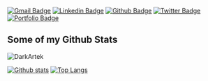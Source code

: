[![Gmail Badge](https://img.shields.io/badge/-luca@ahdcreative.com-c14438?style=flat&logo=Gmail&logoColor=white&link=mailto:luca@ahdcreative.com)](mailto:luca@ahdcreative.com) 
[![Linkedin Badge](https://img.shields.io/badge/-lucaforzutti-0072b1?style=flat&logo=Linkedin&logoColor=white&link=https://www.linkedin.com/in/luca-forzutti/)](https://www.linkedin.com/in/lucaforzutti/) [![Github Badge](https://img.shields.io/badge/-DarkArtek-grey?style=flat&logo=github&logoColor=white&link=https://github.com/DarkArtek/)](https://www.github.com/DarkArtek/) [![Twitter Badge](https://img.shields.io/badge/-ffxivita_hanna-00acee?style=flat&logo=twitter&logoColor=white&link=https://twitter.com/ffxivita_hanna/)](https://www.twitter.com/ffxivita_hanna/) [![Portfolio Badge](https://img.shields.io/badge/portfolio-web-blue?style=flat&link=https://ahd-creative.com/portfolio/)](https://ahd-creative.com/portfolio/) 
## Some of my Github Stats
<p align=left> <img src=https://komarev.com/ghpvc/?username=DarkArtek alt=DarkArtek /> </p>

[![Github stats](https://github-readme-stats.vercel.app/api?username=DarkArtek&show_icons=true&include_all_commits=true)](https://github.com/DarkArtek/github-readme-stats)
[![Top Langs](https://github-readme-stats.vercel.app/api/top-langs/?username=DarkArtek&layout=compact)](https://github.com/DarkArtek/github-readme-stats)
